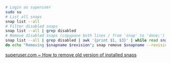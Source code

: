 ```bash
# Login as superuser
sudo su
# List all snaps
snap list --all
# Filter disabled snaps
snap list --all | grep disabled
# Remove disabled snaps (copypase both lines / from 'snap' to 'done;')
snap list --all | grep disabled | awk '{print $1, $3}' | while read snapname revision; 
do echo "Removing $snapname $revision"; snap remove $snapname --revision=$revision; done;
```
[superuser.com ~ How to remove old version of installed snaps](https://superuser.com/a/1330590)
